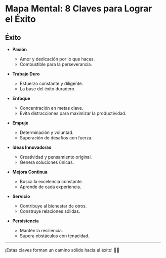 # Mapa Mental: 8 Claves para Lograr el Éxito

## Éxito

- **Pasión**
  - Amor y dedicación por lo que haces.
  - Combustible para la perseverancia.

- **Trabajo Duro**
  - Esfuerzo constante y diligente.
  - La base del éxito duradero.

- **Enfoque**
  - Concentración en metas clave.
  - Evita distracciones para maximizar la productividad.

- **Empuje**
  - Determinación y voluntad.
  - Superación de desafíos con fuerza.

- **Ideas Innovadoras**
  - Creatividad y pensamiento original.
  - Genera soluciones únicas.

- **Mejora Continua**
  - Busca la excelencia constante.
  - Aprende de cada experiencia.

- **Servicio**
  - Contribuye al bienestar de otros.
  - Construye relaciones sólidas.

- **Persistencia**
  - Mantén la resiliencia.
  - Supera obstáculos con tenacidad.

---

¡Estas claves forman un camino sólido hacia el éxito! 🚀✨